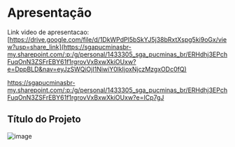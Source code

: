 # Apresentação

Link video de apresentacao: [https://drive.google.com/file/d/1DkWPdPl5bSkYJ5j38bRxtXspg5ki9oGx/view?usp=share_link](https://sgapucminasbr-my.sharepoint.com/:p:/g/personal/1433305_sga_pucminas_br/ERHdhj3EPchFuqOnN3ZSFrEBY61f1rgrovVxBxwXkiOUxw?e=DppBLD&nav=eyJzSWQiOjI1NiwiY0lkIjoxNjczMzgxODc0fQ)

https://sgapucminasbr-my.sharepoint.com/:p:/g/personal/1433305_sga_pucminas_br/ERHdhj3EPchFuqOnN3ZSFrEBY61f1rgrovVxBxwXkiOUxw?e=ICp7gJ

## Título do Projeto

![image](https://user-images.githubusercontent.com/113486028/208983429-c230e4dd-f328-4796-955f-06e809364f78.png)



